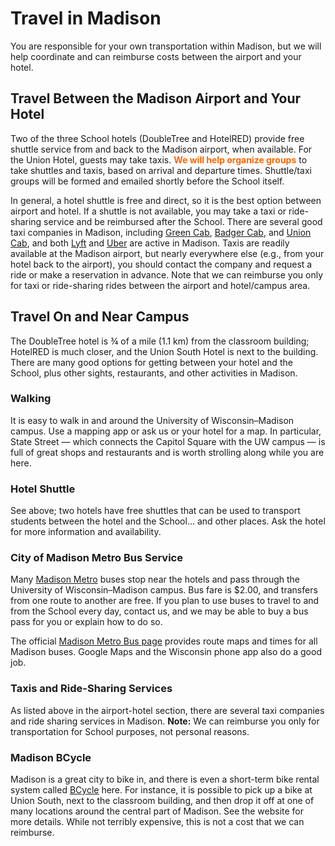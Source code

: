 <style type="text/css">
  .hi { font-weight: bold; color: rgb(255, 102, 00); }
</style>

# Travel in Madison

You are responsible for your own transportation within Madison, but we will help coordinate and can reimburse costs
between the airport and your hotel.

## Travel Between the Madison Airport and Your Hotel

Two of the three School hotels (DoubleTree and HotelRED) provide free shuttle service from and back to the Madison
airport, when available.  For the Union Hotel, guests may take taxis.  <span class="hi">We will help organize
groups</span> to take shuttles and taxis, based on arrival and departure times.  Shuttle/taxi groups will be formed and
emailed shortly before the School itself.

In general, a hotel shuttle is free and direct, so it is the best option between airport and hotel.  If a shuttle is not
available, you may take a taxi or ride-sharing service and be reimbursed after the School.  There are several good taxi
companies in Madison, including [Green Cab](http://www.greencabofmadison.com/), [Badger Cab](http://www.badgercab.com/),
and [Union Cab](http://www.unioncab.com/), and both [Lyft](https://www.lyft.com/) and [Uber](https://www.uber.com/ride/)
are active in Madison.  Taxis are readily available at the Madison airport, but nearly everywhere else (e.g., from your
hotel back to the airport), you should contact the company and request a ride or make a reservation in advance.  Note
that we can reimburse you only for taxi or ride-sharing rides between the airport and hotel/campus area.

## Travel On and Near Campus

The DoubleTree hotel is &frac34; of a mile (1.1 km) from the classroom building; HotelRED is much closer, and the Union
South Hotel is next to the building.  There are many good options for getting between your hotel and the School, plus
other sights, restaurants, and other activities in Madison.

### Walking

It is easy to walk in and around the University of Wisconsin&ndash;Madison campus.  Use a mapping app or ask us or your
hotel for a map.  In particular, State Street&nbsp;&mdash; which connects the Capitol Square with the UW
campus&nbsp;&mdash; is full of great shops and restaurants and is worth strolling along while you are here.

### Hotel Shuttle

See above; two hotels have free shuttles that can be used to transport students between the hotel and the School&hellip;
and other places.  Ask the hotel for more information and availability.

### City of Madison Metro Bus Service

Many [Madison Metro](http://www.cityofmadison.com/metro/) buses stop near the hotels and pass through the University of
Wisconsin&ndash;Madison campus.  Bus fare is $2.00, and transfers from one route to another are free.  If you plan to
use buses to travel to and from the School every day, contact us, and we may be able to buy a bus pass for you or
explain how to do so.

The official [Madison Metro Bus page](http://www.cityofmadison.com/metro/schedules/) provides route maps and times for
all Madison buses.  Google Maps and the Wisconsin phone app also do a good job.

### Taxis and Ride-Sharing Services

As listed above in the airport-hotel section, there are several taxi companies and ride sharing services in Madison.
**Note:** We can reimburse you only for transportation for School purposes, not personal reasons.

### Madison BCycle

Madison is a great city to bike in, and there is even a short-term bike rental system called
[BCycle](https://madison.bcycle.com) here.  For instance, it is possible to pick up a bike at Union South, next to the
classroom building, and then drop it off at one of many locations around the central part of Madison.  See the website
for more details.  While not terribly expensive, this is not a cost that we can reimburse.
